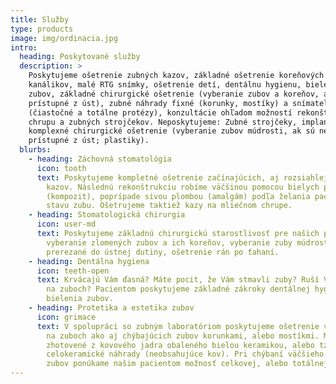```yaml
---
title: Služby
type: products
image: img/ordinacia.jpg
intro:
  heading: Poskytované služby
  description: >
    Poskytujeme ošetrenie zubných kazov, základné ošetrenie koreňových
    kanálikov, malé RTG snímky, ošetrenie detí, dentálnu hygienu, bielenie
    zubov, základné chirurgické ošetrenie (vyberanie zubov a koreňov, ak sú
    prístupné z úst), zubné náhrady fixné (korunky, mostíky) a snímateľné
    (čiastočné a totálne protézy), konzultácie ohľadom možností rekonštrukcie
    chrupu a zubných strojčekov. Neposkytujeme: Zubné strojčeky, implantáty,
    komplexné chirurgické ošetrenie (vyberanie zubov múdrosti, ak sú neni
    prístupné z úst; plastiky).
  blurbs:
    - heading: Záchovná stomatológia
      icon: tooth
      text: Poskytujeme kompletné ošetrenie začínajúcich, aj rozsiahlejších zubný
        kazov. Následnú rekonštrukciu robíme väčšinou pomocou bielych plomb
        (kompozit), poprípade sivou plombou (amalgám) podľa želania pacienta a
        stavu zubu. Ošetrujeme taktiež kazy na mliečnom chrupe.
    - heading: Stomatologická chirurgia
      icon: user-md
      text: Poskytujeme základnú chirurgickú starostlivosť pre našich pacientov,
        vyberanie zlomených zubov a ich koreňov, vyberanie zuby múdrosti ak sú
        prerezané do ústnej dutiny, ošetrenie rán po ťahaní.
    - heading: Dentálna hygiena
      icon: teeth-open
      text: Krvácajú Vám ďasná? Máte pocit, že Vám stmavli zuby? Ruší Vás zubný kameň
        na zuboch? Pacientom poskytujeme základné zákroky dentálnej hygieny a
        bielenia zubov.
    - heading: Protetika a estetika zubov
      icon: grimace
      text: V spolupráci so zubným laboratóriom poskytujeme ošetrenie väčších defektov
        na zuboch ako aj chýbajúcich zubov korunkami, alebo mostíkmi. Môžu byť
        zhotovené z kovového jadra obaleného bielou keramikou, alebo tzv.
        celokeramické náhrady (neobsahujúce kov). Pri chýbaní väčšieho množstva
        zubov ponúkame našim pacientom možnosť celkovej, alebo totálnej náhrady.
---
```

